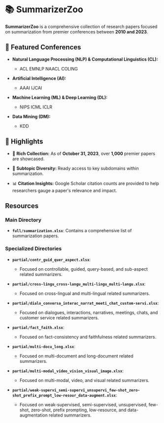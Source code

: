 # 📚 SummarizerZoo

**SummarizerZoo** is a comprehensive collection of research papers focused on summarization from premier conferences between **2010 and 2023**.

## 📖 Featured Conferences

- **Natural Language Processing (NLP) & Computational Linguistics (CL):** 
  - ACL EMNLP NAACL COLING

- **Artificial Intelligence (AI):**
  - AAAI IJCAI

- **Machine Learning (ML) & Deep Learning (DL):**
  - NIPS ICML ICLR
  
- **Data Mining (DM):** 
  - KDD

## 🌟 Highlights

- 📄 **Rich Collection:** As of **October 31, 2023**, over **1,000** premier papers are showcased.

- 🎯 **Subtopic Diversity:** Ready access to key subdomains within summarization.

- 📊 **Citation Insights:** Google Scholar citation counts are provided to help researchers gauge a paper's relevance and impact.

## Resources

### Main Directory

- **`full/summarization.xlsx`**: Contains a comprehensive list of summarization papers.

### Specialized Directories

- **`partial/contr_guid_quer_aspect.xlsx`**: 
  - Focused on controllable, guided, query-based, and sub-aspect related summarizers.
  
- **`partial/cross-lingu_cross-langu_multi-lingu_multi-langu.xlsx`**: 
  - Focused on cross-lingual and multi-lingual related summarizers.
  
- **`partial/dialo_conversa_interac_narrat_meeti_chat_custom-servi.xlsx`**: 
  - Focused on dialogues, interactions, narratives, meetings, chats, and customer service related summarizers.
  
- **`partial/fact_faith.xlsx`**: 
  - Focused on fact-consistency and faithfulness related summarizers.
  
- **`partial/multi-docu_long.xlsx`**: 
  - Focused on multi-document and long-document related summarizers.
  
- **`partial/multi-modal_video_vision_visual_image.xlsx`**: 
  - Focused on multi-modal, video, and visual related summarizers.
  
- **`partial/weak-supervi_semi-supervi_unsupervi_few-shot_zero-shot_prefix_prompt_low-resour_data-augment.xlsx`**: 
  - Focused on weak-supervised, semi-supervised, unsupervised, few-shot, zero-shot, prefix prompting, low-resource, and data-augmentation related summarizers.
